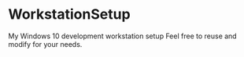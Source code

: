 # WorkstationSetup
My Windows 10 development workstation setup
Feel free to reuse and modify for your needs.
